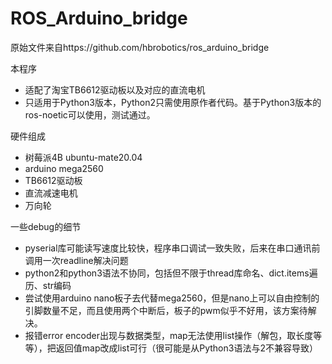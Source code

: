 # ROS_Arduino_bridge
原始文件来自https://github.com/hbrobotics/ros_arduino_bridge

本程序
+ 适配了淘宝TB6612驱动板以及对应的直流电机
+ 只适用于Python3版本，Python2只需使用原作者代码。基于Python3版本的ros-noetic可以使用，测试通过。

硬件组成
+ 树莓派4B ubuntu-mate20.04
+ arduino mega2560
+ TB6612驱动板
+ 直流减速电机
+ 万向轮


一些debug的细节
+ pyserial库可能读写速度比较快，程序串口调试一致失败，后来在串口通讯前调用一次readline解决问题
+ python2和python3语法不协同，包括但不限于thread库命名、dict.items遍历、str编码
+ 尝试使用arduino nano板子去代替mega2560，但是nano上可以自由控制的引脚数量不足，而且使用两个中断后，板子的pwm似乎不好用，该方案待解决。
+ 报错error encoder出现与数据类型，map无法使用list操作（解包，取长度等等），把返回值map改成list可行（很可能是从Python3语法与2不兼容导致）

